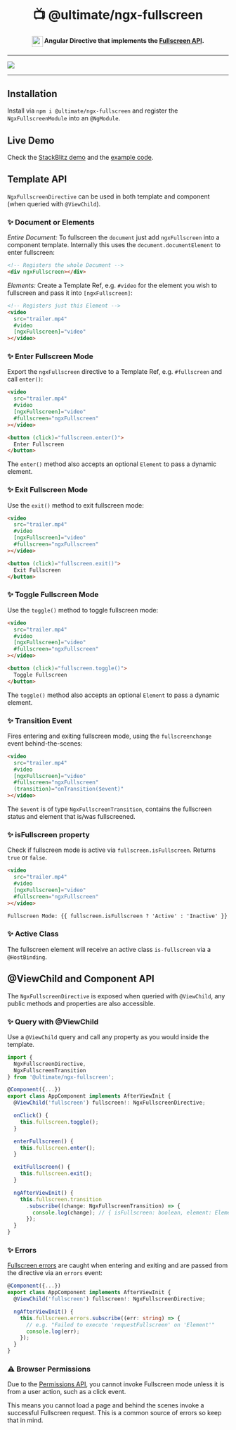 <h1 align="center">
📺 @ultimate/ngx-fullscreen
</h1>
<h4 align="center">
  <img width="25" valign="middle" src="https://angular.io/assets/images/logos/angular/angular.svg">
  Angular Directive that implements the <a href="https://developer.mozilla.org/en-US/docs/Web/API/Fullscreen_API">Fullscreen API</a>.
</h4>

---

<a href="https://ultimatecourses.com/courses/angular" target="_blank">
  <img src="https://ultimatecourses.com/static/banners/ultimate-angular-leader.svg">
</a>

---

## Installation

Install via `npm i @ultimate/ngx-fullscreen` and register the `NgxFullscreenModule` into an `@NgModule`.

## Live Demo

Check the [StackBlitz demo](https://ultimate-ngx-fullscreen.stackblitz.io) and the [example code](https://stackblitz.com/edit/ultimate-ngx-fullscreen?file=src%2Fapp%2Fapp.component.ts).

## Template API

`NgxFullscreenDirective` can be used in both template and component (when queried with `@ViewChild`).

### ✨ Document or Elements

*Entire Document:* To fullscreen the `document` just add `ngxFullscreen` into a component template. Internally this uses the `document.documentElement` to enter fullscreen:

```html
<!-- Registers the whole Document -->
<div ngxFullscreen></div>
```

*Elements:* Create a Template Ref, e.g. `#video` for the element you wish to fullscreen and pass it into `[ngxFullscreen]`:

```html
<!-- Registers just this Element -->
<video 
  src="trailer.mp4" 
  #video
  [ngxFullscreen]="video"
></video>
```

### ✨ Enter Fullscreen Mode

Export the `ngxFullscreen` directive to a Template Ref, e.g. `#fullscreen` and call `enter()`:

```html
<video 
  src="trailer.mp4" 
  #video
  [ngxFullscreen]="video"
  #fullscreen="ngxFullscreen"
></video>

<button (click)="fullscreen.enter()">
  Enter Fullscreen
</button>
```

The `enter()` method also accepts an optional `Element` to pass a dynamic element.

### ✨ Exit Fullscreen Mode

Use the `exit()` method to exit fullscreen mode:

```html
<video 
  src="trailer.mp4" 
  #video
  [ngxFullscreen]="video"
  #fullscreen="ngxFullscreen"
></video>

<button (click)="fullscreen.exit()">
  Exit Fullscreen
</button>
```

### ✨ Toggle Fullscreen Mode

Use the `toggle()` method to toggle fullscreen mode:

```html
<video 
  src="trailer.mp4" 
  #video
  [ngxFullscreen]="video"
  #fullscreen="ngxFullscreen"
></video>

<button (click)="fullscreen.toggle()">
  Toggle Fullscreen
</button>
```

The `toggle()` method also accepts an optional `Element` to pass a dynamic element.

### ✨ Transition Event

Fires entering and exiting fullscreen mode, using the `fullscreenchange` event behind-the-scenes:

```html
<video 
  src="trailer.mp4" 
  #video
  [ngxFullscreen]="video"
  #fullscreen="ngxFullscreen"
  (transition)="onTransition($event)"
></video>
```

The `$event` is of type `NgxFullscreenTransition`, contains the fullscreen status and element that is/was fullscreened.

### ✨ isFullscreen property

Check if fullscreen mode is active via `fullscreen.isFullscreen`. Returns `true` or `false`.

```html
<video 
  src="trailer.mp4" 
  #video
  [ngxFullscreen]="video"
  #fullscreen="ngxFullscreen"
></video>

Fullscreen Mode: {{ fullscreen.isFullscreen ? 'Active' : 'Inactive' }}
```

### ✨ Active Class

The fullscreen element will receive an active class `is-fullscreen` via a `@HostBinding`.

## @ViewChild and Component API

The `NgxFullscreenDirective` is exposed when queried with `@ViewChild`, any public methods and properties are also accessible.

### ✨ Query with @ViewChild

Use a `@ViewChild` query and call any property as you would inside the template.

```ts
import {
  NgxFullscreenDirective, 
  NgxFullscreenTransition
} from '@ultimate/ngx-fullscreen';

@Component({...})
export class AppComponent implements AfterViewInit {
  @ViewChild('fullscreen') fullscreen!: NgxFullscreenDirective;

  onClick() {
    this.fullscreen.toggle();
  }

  enterFullscreen() {
    this.fullscreen.enter();
  }

  exitFullscreen() {
    this.fullscreen.exit();
  }

  ngAfterViewInit() {
    this.fullscreen.transition
      .subscribe((change: NgxFullscreenTransition) => {
        console.log(change); // { isFullscreen: boolean, element: Element }
      });
  }
}
```

### ✨ Errors

[Fullscreen errors](https://developer.mozilla.org/en-US/docs/Web/API/Document/fullscreenerror_event) are caught when entering and exiting and are passed from the directive via an `errors` event:

```ts
@Component({...})
export class AppComponent implements AfterViewInit {
  @ViewChild('fullscreen') fullscreen!: NgxFullscreenDirective;

  ngAfterViewInit() {
    this.fullscreen.errors.subscribe((err: string) => {
      // e.g. "Failed to execute 'requestFullscreen' on 'Element'"
      console.log(err);
    });
  }
}
```

### ⚠ Browser Permissions

Due to the [Permissions API](https://developer.mozilla.org/en-US/docs/Web/API/Permissions_API), you cannot invoke Fullscreen mode unless it is from a user action, such as a click event.

This means you cannot load a page and behind the scenes invoke a successful Fullscreen request. This is a common source of errors so keep that in mind.

